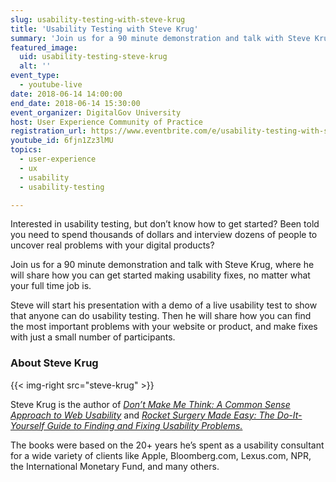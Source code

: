 ```yaml
---
slug: usability-testing-with-steve-krug
title: 'Usability Testing with Steve Krug'
summary: 'Join us for a 90 minute demonstration and talk with Steve Krug, where he will share how you can get started making usability fixes, no matter what your full time job is&#46;'
featured_image:
  uid: usability-testing-steve-krug
  alt: ''
event_type:
  - youtube-live
date: 2018-06-14 14:00:00
end_date: 2018-06-14 15:30:00
event_organizer: DigitalGov University
host: User Experience Community of Practice
registration_url: https://www.eventbrite.com/e/usability-testing-with-steve-krug-registration-46107266074
youtube_id: 6fjn1Zz3lMU
topics:
  - user-experience
  - ux
  - usability
  - usability-testing

---
```


Interested in usability testing, but don’t know how to get started? Been told you need to spend thousands of dollars and interview dozens of people to uncover real problems with your digital products?

Join us for a 90 minute demonstration and talk with Steve Krug, where he will share how you can get started making usability fixes, no matter what your full time job is.

Steve will start his presentation with a demo of a live usability test to show that anyone can do usability testing. Then he will share how you can find the most important problems with your website or product, and make fixes with just a small number of participants.


### About Steve Krug

{{< img-right src="steve-krug" >}}

Steve Krug is the author of [_Don’t Make Me Think: A Common Sense Approach to Web Usability_](https://www.sensible.com/dmmt.html) and [_Rocket Surgery Made Easy: The Do-It-Yourself Guide to Finding and Fixing Usability Problems._](https://www.sensible.com/rsme.html)

The books were based on the 20+ years he’s spent as a usability consultant for a wide variety of clients like Apple, Bloomberg.com, Lexus.com, NPR, the International Monetary Fund, and many others.
